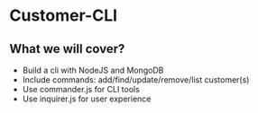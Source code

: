 # Customer-CLI

## What we will cover?

* Build a cli with NodeJS and MongoDB
* Include commands: add/find/update/remove/list customer(s)
* Use commander.js for CLI tools
* Use inquirer.js for user experience

